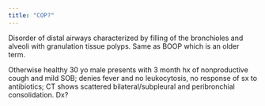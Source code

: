 ```yaml
---
title: "COP?"
---
```

Disorder of distal airways characterized by filling of the bronchioles and alveoli with granulation tissue polyps. Same as BOOP which is an older term.

Otherwise healthy 30 yo male presents with 3 month hx of nonproductive cough and mild SOB; denies fever and no leukocytosis, no response of sx to antibiotics; CT shows scattered bilateral/subpleural and peribronchial consolidation. Dx?


